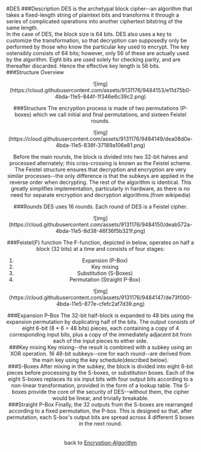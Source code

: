 #DES
###Description
DES is the archetypal block cipher--an algorithm that takes a fixed-length string of plaintext bits and transforms it through a series of complicated operations into another ciphertext bitstring of the same length. </br>
In the case of DES, the block size is 64 bits. DES also uses a key to customize the transformation, so that decryption can supposedly only be performed by those who know the particular key used to encrypt. The key ostensibly consists of 64 bits; however, only 56 of these are actually used by the algorithm. Eight bits are used solely for checking parity, and are thereafter discarded. Hence the effective key length is 56 bits.</br>
###Structure Overview
<div align="center">![img](https://cloud.githubusercontent.com/assets/9131176/9484153/e11d75b0-4bda-11e5-844f-1f346e6c39c2.png)

###Structure
The encryption process is made of two permutations (P-boxes) which we call initial and final permutations, and sixteen Feistel rounds.</br>

<div align="center">![img](https://cloud.githubusercontent.com/assets/9131176/9484149/dea08d0e-4bda-11e5-838f-37189a106e81.png)</br>

Before the main rounds, the block is divided into two 32-bit halves and processed alternately; this criss-crossing is known as the Feistel scheme. The Feistel structure ensures that decryption and encryption are very similar processes--the only difference is that the subkeys are applied in the reverse order when decrypting. The rest of the algorithm is identical. This greatly simplifies implementation, particularly in hardware, as there is no need for separate encryption and decryption algorithms.(from wikipedia)</br>

###Rounds
DES uses 16 rounds. Each round of DES is a Feistel cipher.</br>

<div align="center">![img](https://cloud.githubusercontent.com/assets/9131176/9484150/deab572a-4bda-11e5-8d38-46f36f5b321f.png)

###Feistel(F) function
The F-function, depicted in below, operates on half a block (32 bits) at a time and consists of four stages:

1. Expansion (P-Box)
2. Key mixing
3. Substitution (S-Boxes)
4. Permutation (Straight P-Box)

<div align="center">![img](https://cloud.githubusercontent.com/assets/9131176/9484147/de73f000-4bda-11e5-877e-cfefc2af7d39.png)

###Expansion P-Box
The 32-bit half-block is expanded to 48 bits using the expansion permutation by duplicating half of the bits. The output consists of eight 6-bit (8 * 6 = 48 bits) pieces, each containing a copy of 4 corresponding input bits, plus a copy of the immediately adjacent bit from each of the input pieces to either side.</br>
###Key mixing
Key mixing--the result is combined with a subkey using an XOR operation. 16 48-bit subkeys--one for each round--are derived from the main key using the key schedule(described below).</br>
###S-Boxes
After mixing in the subkey, the block is divided into eight 6-bit pieces before processing by the S-boxes, or substitution boxes. Each of the eight S-boxes replaces its six input bits with four output bits according to a non-linear transformation, provided in the form of a lookup table. The S-boxes provide the core of the security of DES--without them, the cipher would be linear, and trivially breakable.</br>
###Straight P-Box
Finally, the 32 outputs from the S-boxes are rearranged according to a fixed permutation, the P-box. This is designed so that, after permutation, each S-box's output bits are spread across 4 different S boxes in the next round.</br>
</br>
</br>
back to [Encryption-Algorithm](https://github.com/wuzhiyi/Encryption-Algorithm)</br>
